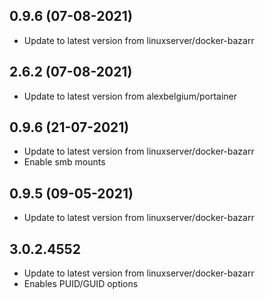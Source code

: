 
## 0.9.6 (07-08-2021)
- Update to latest version from linuxserver/docker-bazarr

## 2.6.2 (07-08-2021)
- Update to latest version from alexbelgium/portainer

## 0.9.6 (21-07-2021)
- Update to latest version from linuxserver/docker-bazarr
- Enable smb mounts

## 0.9.5 (09-05-2021)
- Update to latest version from linuxserver/docker-bazarr
## 3.0.2.4552

- Update to latest version from linuxserver/docker-bazarr
- Enables PUID/GUID options
